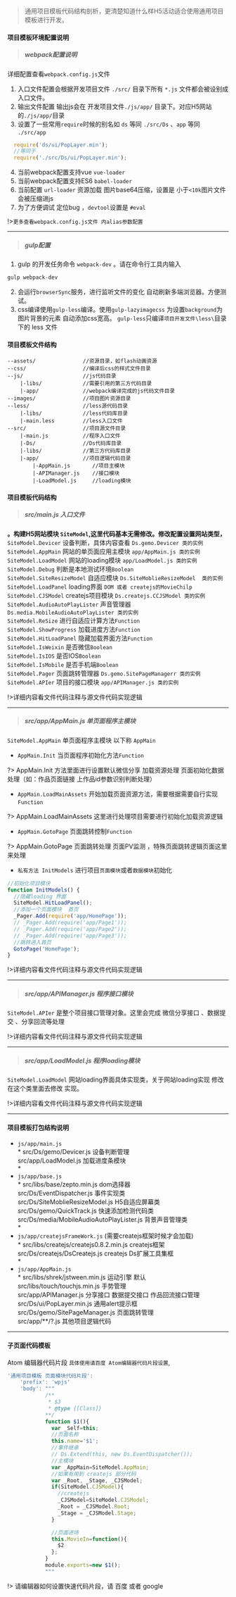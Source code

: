 >通用项目模板代码结构剖析，更清楚知道什么样H5活动适合使用通用项目模板进行开发。

#### 项目模板环境配置说明

>  ##### webpack配置说明

详细配置查看`webpack.config.js`文件

1. 入口文件配置会根据开发项目文件 `./src/` 目录下所有 `*.js` 文件都会被设别成入口文件。
2. 输出文件配置 输出js会在 开发项目文件`./js/app/` 目录下。对应H5网站的`./js/app/`目录
3. 设置了一些常用`require`时候的别名如 `ds` 等同 `./src/Ds` 、`app` 等同 `./src/app`
```js
  require('ds/ui/PopLayer.min');
  //等同于
  require('./src/Ds/ui/PopLayer.min');
```
4. 当前webpack配置支持vue `vue-loader`
5. 当前webpack配置支持ES6 `babel-loader`
6. 当前配置 `url-loader` 资源加载 图片base64压缩，设置是 小于`<10k`图片文件会被压缩进js
7. 为了方便调试 定位bug ，`devtool`设置是 `#eval`

!>`更多查看webpack.config.js文件 内alias参数配置`

-------

>  ##### gulp配置

1. gulp 的开发任务命令 `webpack-dev` 。请在命令行工具内输入
``` js
gulp webpack-dev
```
2. 会运行`browserSync`服务，进行监听文件的变化 自动刷新多端浏览器。方便测试。
3. css编译使用`gulp-less`编译。使用`gulp-lazyimagecss` 为设置`background`为图片背景的元素 自动添加css宽高。 `gulp-less`只编译`项目开发文件\less\`目录下的 less 文件


#### 项目模板文件结构
```
--assets/               //资源目录，如flash动画资源
--css/                  //编译后css的样式文件目录
--js/                   //js代码目录
    |-libs/             //需要引用的第三方代码目录
    |-app/              //webpack编译完成的js代码文件目录
--images/               //项目图片资源目录
--less/                 //less源代码目录
    |-libs/             //less代码库目录
    |-main.less         //less入口文件
--src/                  //项目源文件目录
    |-main.js           //程序入口文件
    |-Ds/               //Ds代码库目录
    |-libs/             //第三方代码库目录
    |-app/              //项目逻辑代码目录
        |-AppMain.js       //项目主模块
        |-APIManager.js    //接口模块
        |-LoadModel.js     //loading模块
```

#### 项目模板代码结构

>  ##### src/main.js 入口文件

**。构建H5网站模块 `SiteModel`,这里代码基本无需修改。修改配置设置网站类型，<br/>**
`SiteModel.Devicer` 设备判断，具体内容查看 `Ds.gemo.Devicer 类的实例`<br/>
`SiteModel.AppMain` 网站的单页面应用主模块 `app/AppMain.js 类的实例`<br/>
`SiteModel.LoadModel` 网站的loading模块 `app/LoadModel.js 类的实例`<br/>
`SiteModel.Debug` 判断是本地测试环境`Boolean`<br/>
`SiteModel.SiteResizeModel` 自适应模块 `Ds.SiteMoblieResizeModel  类的实例`<br/>
`SiteModel.LoadPanel` loading界面 `DOM 或者 createjs的MovieChilp`<br/>
`SiteModel.CJSModel` createjs项目模块 `Ds.createjs.CCJSModel 类的实例`<br/>
`SiteModel.AudioAutoPlayLister` 声音管理器 `Ds.media.MobileAudioAutoPlayLister 类的实例`<br/>
`SiteModel.ReSize` 进行自适应计算方法`Function`<br/>
`SiteModel.ShowProgress` 加载进度方法`Function`<br/>
`SiteModel.HitLoadPanel` 隐藏加载界面方法`Function`<br/>
`SiteModel.IsWeixin` 是否微信`Boolean`<br/>
`SiteModel.IsIOS` 是否IOS`Boolean`<br/>
`SiteModel.IsMobile` 是否手机端`Boolean`<br/>
`SiteModel.Pager` 页面跳转管理器 `Ds.gemo.SitePageManagerr 类的实例`<br/>
`SiteModel.APIer` 项目的接口模块 `app/APIManager.js 类的实例`<br/>


!>详细内容看文件代码注释与源文件代码实现逻辑

-----

>  ##### src/app/AppMain.js 单页面程序主模块

`SiteModel.AppMain` 单页面程序主模块 以下称 `AppMain`<br/>

- `AppMain.Init` 当页面程序初始化方法`Function`<br/>

?> AppMain.Init 方法里面进行设置默认微信分享  加载资源处理  页面初始化数据处理（如：作品页面链接 上作品id参数识别判断处理）

- `AppMain.LoadMainAssets` 开始加载页面资源方法，需要根据需要自行实现`Function`<br/>

?> AppMain.LoadMainAssets 这里进行处理项目需要进行初始化加载资源逻辑

- `AppMain.GotoPage` 页面跳转控制`Function`<br/>

?> AppMain.GotoPage 页面跳转处理 页面PV监测  ，特殊页面跳转逻辑页面这里来处理

- `私有方法 InitModels` 进行项目`页面模块`或者`数据模块`初始化

```js
//初始化项目模块
function InitModels() {
  //隐藏loading 界面
  SiteModel.HitLoadPanel();
  //添加一个页面模块  首页
  _Pager.Add(require('app/HomePage'));
  // _Pager.Add(require('app/Page1'));
  // _Pager.Add(require('app/Page2'));
  // _Pager.Add(require('app/Page3'));
  //跳转进入首页
  GotoPage('HomePage');
}
```


!>详细内容看文件代码注释与源文件代码实现逻辑


-----

>  ##### src/app/APIManager.js 程序接口模块

`SiteModel.APIer` 是整个项目接口管理对象。这里会完成 微信分享接口 、数据提交 、分享回流等处理


!>详细内容看文件代码注释与源文件代码实现逻辑

-----

>  ##### src/app/LoadModel.js 程序loading模块

`SiteModel.LoadModel` 网站loading界面具体实现类，关于网站loading实现 修改在这个类里面去修改 实现。


!>详细内容看文件代码注释与源文件代码实现逻辑

-----

#### 项目模板打包结构说明
  - `js/app/main.js`<br/>
    *
    src/Ds/gemo/Devicer.js 设备判断管理<br/>
    src/app/LoadModel.js 加载进度条模块<br/>
    *
  - `js/app/base.js`<br/>
    *
    src/libs/base/zepto.min.js dom选择器<br/>
    src/Ds/EventDispatcher.js 事件实现类<br/>
    src/Ds/SiteMoblieResizeModel.js H5自适应屏幕类<br/>
    src/Ds/gemo/QuickTrack.js 快速添加检测代码类<br/>
    src/Ds/media/MobileAudioAutoPlayLister.js 背景声音管理类<br/>
    *
  - `js/app/createjsFrameWork.js` (需要createjs框架时候才会加载)<br/>
    *
    src/libs/createjs/createjs0.8.2.min.js createjs框架<br/>
    src/Ds/createjs/DsCreatejs.js createjs Ds扩展工具集框<br/>
    *
  - `js/app/AppMain.js` <br/>
    *
    src/libs/shrek/jstween.min.js 运动引擎 默认<br/>
    src/libs/touch/touchjs.min.js 手势管理<br/>
    src/app/APIManager.js 分享接口 数据提交接口  作品回流接口管理<br/>
    src/Ds/ui/PopLayer.min.js 通用alert提示框<br/>
    src/Ds/gemo/SitePageManager.js 页面跳转管理<br/>
    src/app/\*\*/?.js 其他项目逻辑代码<br/>
-----

#### 子页面代码模板

Atom 编辑器代码片段 `具体使用请百度 Atom编辑器代码片段设置`,
``` js
'通用项目模板 页面模块代码片段':
    'prefix': 'wpjs'
    'body': """
            /**
             * $3
             * @type {[Class]}
            **/
            function $1(){
              var _Self=this;
              //页面名称
              this.name='$1';
              //事件继承
              // Ds.Extend(this, new Ds.EventDispatcher());
              //主模块
              var _AppMain=SiteModel.AppMain;
              //如果有用到 createjs 部分代码
              var _Root, _Stage, _CJSModel;
              if(SiteModel.CJSModel){
                //createjs
                _CJSModel=SiteModel.CJSModel;
                _Root = _CJSModel.Root;
                _Stage = _CJSModel.Stage;
              }

              //页面进场
              this.MovieIn=function(){
                $2
              };
            }
            module.exports=new $1();
            """
```
!> 请编辑器如何设置快速代码片段，请 百度 或者 google
